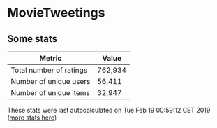 # MovieTweetings
## Some stats

Metric | Value
--- | ---
Total number of ratings                 | 762,934
Number of unique users                  | 56,411
Number of unique items                  | 32,947
These stats were last autocalculated on Tue Feb 19 00:59:12 CET 2019  ([more stats here](./stats.md))

